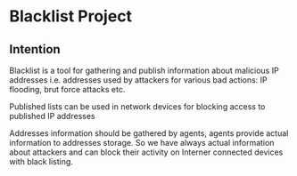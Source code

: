 # Blacklist Project
## Intention
Blacklist is a tool for gathering and publish information about malicious IP addresses i.e. addresses used by attackers for various bad actions: IP flooding, brut force attacks etc.

Published lists can be used in network devices for blocking access to published IP addresses

Addresses information should be gathered by agents, agents provide actual information to addresses storage.
So we have always actual information about attackers and can block their activity on Interner connected devices with black listing.
